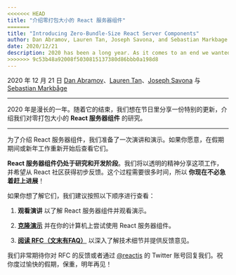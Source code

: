 ```yaml
---
<<<<<<< HEAD
title: "介绍零打包大小的 React 服务器组件"
=======
title: "Introducing Zero-Bundle-Size React Server Components"
author: Dan Abramov, Lauren Tan, Joseph Savona, and Sebastian Markbage
date: 2020/12/21
description: 2020 has been a long year. As it comes to an end we wanted to share a special Holiday Update on our research into zero-bundle-size React Server Components.
>>>>>>> 9c53b48a92008f5030815137380d86bbb0a198d8
---
```


2020 年 12 月 21 日 [Dan Abramov](https://twitter.com/dan_abramov)、[Lauren Tan](https://twitter.com/potetotes)、[Joseph Savona](https://twitter.com/en_JS) 与 [Sebastian Markbåge](https://twitter.com/sebmarkbage)

---

<Intro>

2020 年是漫长的一年。随着它的结束，我们想在节日里分享一份特别的更新，介绍我们对零打包大小的 **React 服务器组件** 的研究。

</Intro>

---

为了介绍 React 服务器组件，我们准备了一次演讲和演示。如果你愿意，在假期期间或新年工作重新开始后查看它们。

<YouTubeIframe src="https://www.youtube.com/embed/TQQPAU21ZUw" />

**React 服务器组件仍处于研究和开发阶段**。我们将以透明的精神分享这项工作，并希望从 React 社区获得初步反馈。这个过程需要很多时间，所以 **你现在不必急着赶上进展**！

如果你想了解它们，我们建议按照以下顺序进行查看：

1. **观看演讲** 以了解 React 服务器组件并观看演示。

2. **[克隆演示](http://github.com/reactjs/server-components-demo)** 并在你的计算机上尝试使用 React 服务器组件。

3. **[阅读 RFC（文末有FAQ）](https://github.com/reactjs/rfcs/pull/188)** 以深入了解技术细节并提供反馈意见。

我们非常期待你对 RFC 的反馈或者通过 [@reactjs](https://twitter.com/reactjs) 的 Twitter 账号回复我们。祝你度过愉快的假期，保重，明年再见！
